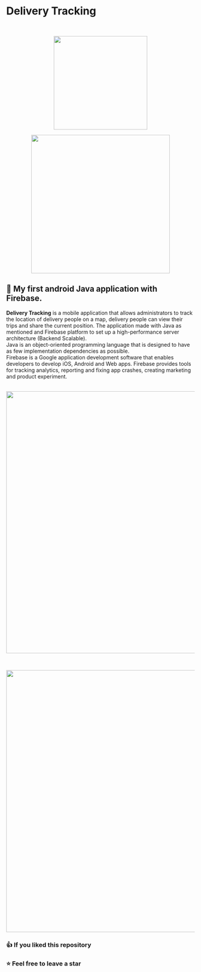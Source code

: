 # Delivery Tracking
<br>
<p align="center"><a href="https://developer.android.com/studio/intro" target="_blank"><img src="https://zupimages.net/up/22/02/obqa.png" width="250"></a></p>
<p align="center"><a href="https://firebase.google.com" target="_blank"><img src="https://zupimages.net/up/22/02/t7il.png" width=370"></a></p>
  
## 📌 My first android Java application with Firebase.

**Delivery Tracking** is a mobile application that allows administrators to track the location of delivery people on a map, delivery people can view their trips and share the current position. The application made with Java as mentioned and Firebase platform to set up a high-performance server architecture (Backend Scalable).\
Java is an object-oriented programming language that is designed to have as few implementation dependencies as possible.\
Firebase is a Google application development software that enables developers to develop iOS, Android and Web apps. Firebase provides tools for tracking analytics, reporting and fixing app crashes, creating marketing and product experiment.
<br><br>
<p align="center"><img src="https://zupimages.net/up/22/02/whwo.png" width="700"></p>
<br>
<p align="center"><img src="https://zupimages.net/up/22/02/w7a0.png" width="700"></p>

### 👍 If you liked this repository
### ⭐ Feel free to leave a star 
